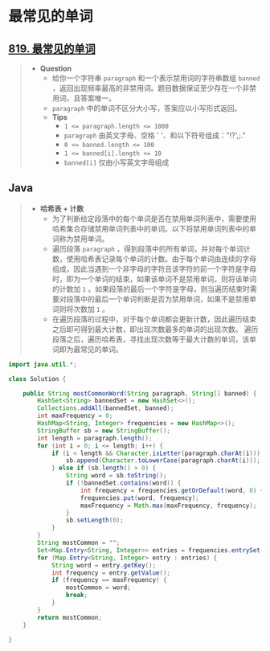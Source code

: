 # 最常见的单词

## [819. 最常见的单词](https://leetcode.cn/problems/most-common-word/)

> - **Question**
>   - 给你一个字符串 `paragraph` 和一个表示禁用词的字符串数组 `banned` ，返回出现频率最高的非禁用词。题目数据保证至少存在一个非禁用词，且答案唯一。
>   - `paragraph` 中的单词不区分大小写，答案应以小写形式返回。
>   - **Tips**
>     - `1 <= paragraph.length <= 1000`
>     - `paragraph` 由英文字母、空格 ' '、和以下符号组成："!?',;."
>     - `0 <= banned.length <= 100`
>     - `1 <= banned[i].length <= 10`
>     - `banned[i]` 仅由小写英文字母组成

## Java

> - **哈希表 + 计数**
>   - 为了判断给定段落中的每个单词是否在禁用单词列表中，需要使用哈希集合存储禁用单词列表中的单词。以下将禁用单词列表中的单词称为禁用单词。
>   - 遍历段落 `paragraph` ，得到段落中的所有单词，并对每个单词计数，使用哈希表记录每个单词的计数。由于每个单词由连续的字母组成，因此当遇到一个非字母的字符且该字符的前一个字符是字母时，即为一个单词的结束，如果该单词不是禁用单词，则将该单词的计数加 `1` 。如果段落的最后一个字符是字母，则当遍历结束时需要对段落中的最后一个单词判断是否为禁用单词，如果不是禁用单词则将次数加 `1` 。
>   - 在遍历段落的过程中，对于每个单词都会更新计数，因此遍历结束之后即可得到最大计数，即出现次数最多的单词的出现次数。
遍历段落之后，遍历哈希表，寻找出现次数等于最大计数的单词，该单词即为最常见的单词。

```java
import java.util.*;

class Solution {

    public String mostCommonWord(String paragraph, String[] banned) {
        HashSet<String> bannedSet = new HashSet<>();
        Collections.addAll(bannedSet, banned);
        int maxFrequency = 0;
        HashMap<String, Integer> frequencies = new HashMap<>();
        StringBuffer sb = new StringBuffer();
        int length = paragraph.length();
        for (int i = 0; i <= length; i++) {
            if (i < length && Character.isLetter(paragraph.charAt(i))) {
                sb.append(Character.toLowerCase(paragraph.charAt(i)));
            } else if (sb.length() > 0) {
                String word = sb.toString();
                if (!bannedSet.contains(word)) {
                    int frequency = frequencies.getOrDefault(word, 0) + 1;
                    frequencies.put(word, frequency);
                    maxFrequency = Math.max(maxFrequency, frequency);
                }
                sb.setLength(0);
            }
        }
        String mostCommon = "";
        Set<Map.Entry<String, Integer>> entries = frequencies.entrySet();
        for (Map.Entry<String, Integer> entry : entries) {
            String word = entry.getKey();
            int frequency = entry.getValue();
            if (frequency == maxFrequency) {
                mostCommon = word;
                break;
            }
        }
        return mostCommon;
    }

}
```
